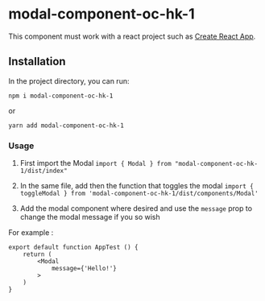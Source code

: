 # modal-component-oc-hk-1

This component must work with a react project such as [Create React App](https://github.com/facebook/create-react-app).

## Installation

In the project directory, you can run:

`npm i modal-component-oc-hk-1`

or

`yarn add modal-component-oc-hk-1`

### Usage

1. First import the Modal 
`import { Modal } from "modal-component-oc-hk-1/dist/index"`

2. In the same file, add then the function that toggles the modal 
`import { toggleModal } from 'modal-component-oc-hk-1/dist/components/Modal'`

3. Add the modal component where desired and use the `message` prop to change the modal message if you so wish

For example :

```
export default function AppTest () {
    return (
        <Modal
            message={'Hello!'}
        >
    )
}
```

